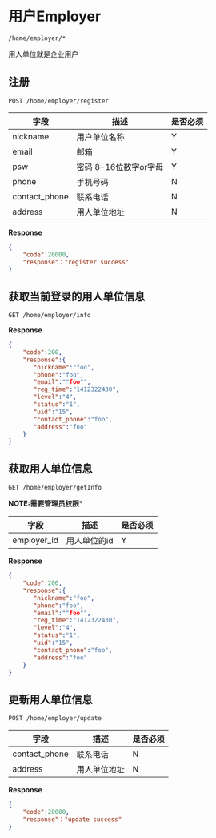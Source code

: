 用户Employer
===
`/home/employer/*`

用人单位就是企业用户

## 注册    
`POST /home/employer/register` 

字段  |描述 |  是否必须 
------------ | -------------| -------------
nickname | 用户单位名称     | Y
email|  邮箱      | Y
psw  | 密码 8-16位数字or字母   | Y
phone| 手机号码 | N
contact_phone | 联系电话 | N
address  |用人单位地址 | N

**Response**  

```json
{
    "code":20000,
    "response"："register success"
}
```



## 获取当前登录的用人单位信息
`GET /home/employer/info`

**Response**  

```json  
{
    "code":200,
    "response":{
       "nickname":"foo",
       "phone":"foo",
       "email":""foo"",
       "reg_time":"1412322430",
       "level":"4",
       "status":"1",
       "uid":"15",
       "contact_phone":"foo",
       "address":"foo"
    }
}
```


## 获取用人单位信息
`GET /home/employer/getInfo`

**NOTE:需要管理员权限***

字段  |描述 |  是否必须 
------------ | -------------| -------------
employer_id | 用人单位的id     | Y

**Response**  

```json  
{
    "code":200,
    "response":{
       "nickname":"foo",
       "phone":"foo",
       "email":""foo"",
       "reg_time":"1412322430",
       "level":"4",
       "status":"1",
       "uid":"15",
       "contact_phone":"foo",
       "address":"foo"
    }
}
```


## 更新用人单位信息
`POST /home/employer/update`

字段  |描述 |  是否必须 
------------ | -------------| -------------
contact_phone | 联系电话 | N
address  |用人单位地址 | N

 **Response**  

```json  
{
    "code":20000,
    "response"："update success"
}
```
 



 



